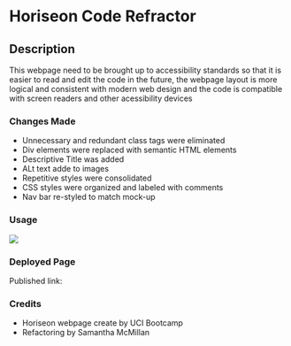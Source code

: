 # Horiseon Code Refractor
## Description

This webpage need to be brought up to accessibility standards so that it is easier to read and edit the code in the future, the webpage layout is more logical and consistent with modern web design and the code is compatible with screen readers and other acessibility devices

### Changes Made
* Unnecessary and redundant class tags were eliminated
* Div elements were replaced with semantic HTML elements
* Descriptive Title was added
* ALt text adde to images
* Repetitive styles were consolidated
* CSS styles were organized and labeled with comments
* Nav bar re-styled to match mock-up

### Usage
<img src="./Develop/assets/images/Screenshot (11).png">

### Deployed Page
Published link: 

### Credits
* Horiseon webpage create by UCI Bootcamp
* Refactoring by Samantha McMillan
